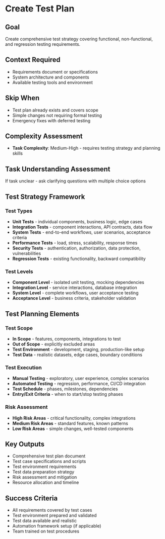 # Create Test Plan

## Goal
Create comprehensive test strategy covering functional, non-functional, and regression testing requirements.

## Context Required
- Requirements document or specifications
- System architecture and components
- Available testing tools and environment

## Skip When
- Test plan already exists and covers scope
- Simple changes not requiring formal testing
- Emergency fixes with deferred testing

## Complexity Assessment
- **Task Complexity**: Medium-High - requires testing strategy and planning skills

## Task Understanding Assessment
If task unclear - ask clarifying questions with multiple choice options

## Test Strategy Framework

### Test Types
- **Unit Tests** - individual components, business logic, edge cases
- **Integration Tests** - component interactions, API contracts, data flow
- **System Tests** - end-to-end workflows, user scenarios, acceptance criteria
- **Performance Tests** - load, stress, scalability, response times
- **Security Tests** - authentication, authorization, data protection, vulnerabilities
- **Regression Tests** - existing functionality, backward compatibility

### Test Levels
- **Component Level** - isolated unit testing, mocking dependencies
- **Integration Level** - service interactions, database integration
- **System Level** - complete workflows, user acceptance testing
- **Acceptance Level** - business criteria, stakeholder validation

## Test Planning Elements

### Test Scope
- **In Scope** - features, components, integrations to test
- **Out of Scope** - explicitly excluded areas
- **Test Environment** - development, staging, production-like setup
- **Test Data** - realistic datasets, edge cases, boundary conditions

### Test Execution
- **Manual Testing** - exploratory, user experience, complex scenarios
- **Automated Testing** - regression, performance, CI/CD integration
- **Test Schedule** - phases, milestones, dependencies
- **Entry/Exit Criteria** - when to start/stop testing phases

### Risk Assessment
- **High Risk Areas** - critical functionality, complex integrations
- **Medium Risk Areas** - standard features, known patterns
- **Low Risk Areas** - simple changes, well-tested components

## Key Outputs
- Comprehensive test plan document
- Test case specifications and scripts
- Test environment requirements
- Test data preparation strategy
- Risk assessment and mitigation
- Resource allocation and timeline

## Success Criteria
- All requirements covered by test cases
- Test environment prepared and validated
- Test data available and realistic
- Automation framework setup (if applicable)
- Team trained on test procedures 